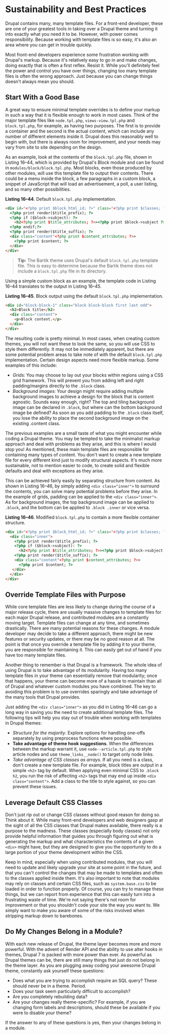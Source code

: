 # Sustainability and Best Practices

Drupal contains many, many template files. For a front-end developer, these are one of your greatest tools in taking over a Drupal theme and turning it into exactly what you need it to be. However, with power comes responsibility. Because working with template files is so easy, it's also an area where you can get in trouble quickly.

Most front-end developers experience some frustration working with Drupal's markup. Because it's relatively easy to go in and make changes, doing exactly that is often a first reflex. Resist it. While you'll definitely feel the power and control you have over things, changing too many template files is often the wrong approach. Just because you can change things doesn't always mean you should.

## Start With a Good Base

A great way to ensure minimal template overrides is to define your markup in such a way that it is flexible enough to work in most cases. Think of the major template files like `node.tpl.php`, `views-view.tpl.php` and `block.tpl.php`, for example, as having two purposes. The first is to provide a container and the second is the actual content, which can include any number of different elements inside it. Drupal does this reasonably well to begin with, but there is always room for improvement, and your needs may vary from site to site depending on the design.

As an example, look at the contents of the `block.tpl.php` file, shown in Listing 16–44, which is provided by Drupal's Block module and can be found in `modules/block/block.tpl.php`. Most blocks, even those produced by other modules, will use this template file to output their contents. There could be a menu inside the block, a few paragraphs in a custom block, a snippet of JavaScript that will load an advertisement, a poll, a user listing, and so many other possibilities.

**Listing 16–44**. Default `block.tpl.php` implementation.

```html
<div id="<?php print $block_html_id; ?>" class="<?php print $classes; ?>"<?php print $attributes; ?>>
  <?php print render($title_prefix); ?>
  <?php if ($block->subject): ?>
    <h2<?php print $title_attributes; ?>><?php print $block->subject ?></h2>
  <?php endif;?>
  <?php print render($title_suffix); ?>
  <div class="content"<?php print $content_attributes; ?>>
    <?php print $content; ?>
  </div>
</div>
```

<blockquote><b>Tip:</b> The Bartik theme uses Drupal's default <code>block.tpl.php</code> template file. This is easy to determine because the Bartik theme does not include a <code>block.tpl.php</code> file in its directory.</blockquote>

Using a simple custom block as an example, the template code in Listing 16–44 translates to the output in Listing 16–45.

**Listing 16–45**. Block output using the default `block.tpl.php` implementation.

```html
<div id="block-block-1" class="block block-block first last odd">
  <h2>Block title</h2>
  <div class="content">
    <p>Block content.</p>
  </div>
</div>
```

The resulting code is pretty minimal. In most cases, when creating custom themes, you will not want these to look the same, so you will use CSS to style them differently. It may not be immediately apparent, but there are some potential problem areas to take note of with the default `block.tpl.php` implementation. Certain design aspects need more flexible markup. Some examples of this include:

- *Grids*: You may choose to lay out your blocks within regions using a CSS grid framework. This will prevent you from adding left and right padding/margins directly to the `.block` class.
- *Background images*: Your design might require adding multiple background images to achieve a design for the block that is content agnostic. Sounds easy enough, right? The top and tiling background image can be declared in `.block`, but where can the bottom background image be defined? As soon as you add padding to the `.block` class itself, you lose the ability to place the second background image on the existing .content class.

The previous examples are a small taste of what you might encounter while coding a Drupal theme. You may be tempted to take the minimalist markup approach and deal with problems as they arise, and this is where I would stop you! As mentioned, these main template files are responsible for containing many types of content. You don't want to create a new template file for every different kind just to modify structural aspects. It's much more sustainable, not to mention easier to code, to create solid and flexible defaults and deal with exceptions as they arise.

This can be achieved fairly easily by separating structure from content. As shown in Listing 16–46, by simply adding `<div class="inner">` to surround the contents, you can solve many potential problems before they arise. In the example of grids, padding can be applied to the `<div class="inner">`. As for background images, the top background image can be applied to `.block`, and the bottom can be applied to `.block .inner` or vice versa.

**Listing 16–46**. Modified `block.tpl.php` to contain a more flexible container structure.

```html
<div id="<?php print $block_html_id; ?>" class="<?php print $classes; ?>"<?php print $attributes; ?>>
  <div class="inner">
    <?php print render($title_prefix); ?>
    <?php if ($block->subject): ?>
      <h2<?php print $title_attributes; ?>><?php print $block->subject ?></h2> <?php endif;?>
    <?php print render($title_suffix); ?>
    <div class="content"<?php print $content_attributes; ?>>
      <?php print $content; ?>
   </div>
  </div>
</div>
```

## Override Template Files with Purpose

While core template files are less likely to change during the course of a major release cycle, there are usually massive changes to template files for each major Drupal release, and contributed modules are a constantly moving target. Template files can change at any time, and sometimes drastically. There are many potential reasons for these changes. A module developer may decide to take a different approach, there might be new features or security updates, or there may be no good reason at all. The point is that once you override a template file by adding it to your theme, you are responsible for maintaining it. This can easily get out of hand if you have too many template files.

Another thing to remember is that Drupal is a framework. The whole idea of using Drupal is to take advantage of its modularity. Having too many template files in your theme can essentially remove that modularity; once that happens, your theme can become more of a hassle to maintain than all of Drupal and whatever custom modules you have combined. The key to avoiding this problem is to use overrides sparingly and take advantage of the many tools that Drupal provides.

Just adding the `<div class="inner">` as you did in Listing 16–46 can go a long way in saving you the need to create additional template files. The following tips will help you stay out of trouble when working with templates in Drupal themes:

- *Structure for the majority*. Explore options for handling one-offs separately by using preprocess functions where possible.
- **Take advantage of theme hook suggestions**. When the differences between the markup warrant it, use `node--article.tpl.php` to style article nodes and use `theme_links__node()` to target only node links.
- *Take advantage of CSS classes as arrays*. If all you need is a class, don't create a new template file. For example, block titles are output in a simple `<h2>` tag by default. When applying even minimal CSS to `.block h2`, you run the risk of affecting `<h2>` tags that may end up inside `<div class="content">`. Add a class to the title to style against, so you can prevent these issues.

## Leverage Default CSS Classes

Don't just rip out or change CSS classes without good reason for doing so. Think about it. While many front-end developers and web designers gasp at the sight of all the CSS classes that Drupal makes available, there really is a purpose to the madness. These classes (especially body classes) not only provide helpful information that guides you through figuring out what is generating the markup and what characteristics the contents of a given `<div>` might have, but they are designed to give you the opportunity to do a large portion of your theme development within the CSS.

Keep in mind, especially when using contributed modules, that you will need to update and likely upgrade your site at some point in the future, and that you can't control the changes that may be made to templates and often to the classes applied inside them. It's also important to note that modules may rely on classes and certain CSS files, such as `system.base.css` to be loaded in order to function properly. Of course, you can try to manage these things, but we can report from experience that this can easily turn into a frustrating waste of time. We're not saying there's not room for improvement or that you shouldn't code your site the way you want to. We simply want to make you aware of some of the risks involved when stripping markup down to barebones.

## Do My Changes Belong in a Module?

With each new release of Drupal, the theme layer becomes more and more powerful. With the advent of Render API and the ability to use alter hooks in themes, Drupal 7 is packed with more power than ever. As powerful as Drupal themes can be, there are still many things that just do not belong in the theme layer. As you are plugging away coding your awesome Drupal theme, constantly ask yourself these questions:

- Does what you are trying to accomplish require an SQL query? These should never be in a theme. Period.
- Does your task seem particularly difficult to accomplish?
- Are you completely rebuilding data?
- Are your changes really theme-specific? For example, if you are changing form labels and descriptions, should these be available if you were to disable your theme?

If the answer to any of these questions is yes, then your changes belong in a module.
